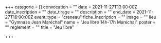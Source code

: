 +++
categorie = []
convocation = ""
date = 2021-11-27T13:00:00Z
date_inscription = ""
date_tirage = ""
description = ""
end_date = 2021-11-27T16:00:00Z
event_type = "creneau"
fiche_inscription = ""
image = ""
lieu = "Gymnase Jean Maréchal"
name = "Jeu libre 14h-17h Maréchal"
poster = ""
reglement = ""
title = "Jeu libre"

+++
